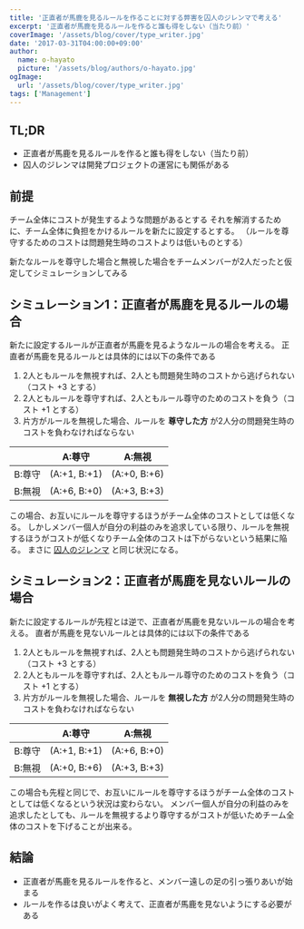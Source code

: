 ```yaml
---
title: '正直者が馬鹿を見るルールを作ることに対する弊害を囚人のジレンマで考える'
excerpt: '正直者が馬鹿を見るルールを作ると誰も得をしない（当たり前）'
coverImage: '/assets/blog/cover/type_writer.jpg'
date: '2017-03-31T04:00:00+09:00'
author:
  name: o-hayato
  picture: '/assets/blog/authors/o-hayato.jpg'
ogImage:
  url: '/assets/blog/cover/type_writer.jpg'
tags: ['Management']
---
```


## TL;DR

* 正直者が馬鹿を見るルールを作ると誰も得をしない（当たり前）
* 囚人のジレンマは開発プロジェクトの運営にも関係がある

## 前提

チーム全体にコストが発生するような問題があるとする
それを解消するために、チーム全体に負担をかけるルールを新たに設定するとする。
（ルールを尊守するためのコストは問題発生時のコストよりは低いものとする）

新たなルールを尊守した場合と無視した場合をチームメンバーが2人だったと仮定してシミュレーションしてみる

## シミュレーション1：正直者が馬鹿を見るルールの場合

新たに設定するルールが正直者が馬鹿を見るようなルールの場合を考える。
正直者が馬鹿を見るルールとは具体的には以下の条件である

1. 2人ともルールを無視すれば、2人とも問題発生時のコストから逃げられない（コスト +3 とする）
2. 2人ともルールを尊守すれば、2人ともルール尊守のためのコストを負う（コスト +1 とする）
3. 片方がルールを無視した場合、ルールを **尊守した方** が2人分の問題発生時のコストを負わなければならない

|        |    A:尊守    |    A:無視    |
|--------|--------------|--------------|
| B:尊守 | (A:+1, B:+1) | (A:+0, B:+6) |
| B:無視 | (A:+6, B:+0) | (A:+3, B:+3) |

この場合、お互いにルールを尊守するほうがチーム全体のコストとしては低くなる。
しかしメンバー個人が自分の利益のみを追求している限り、ルールを無視するほうがコストが低くなりチーム全体のコストは下がらないという結果に陥る。
まさに [囚人のジレンマ](https://ja.wikipedia.org/wiki/囚人のジレンマ) と同じ状況になる。

## シミュレーション2：正直者が馬鹿を見ないルールの場合

新たに設定するルールが先程とは逆で、正直者が馬鹿を見ないルールの場合を考える。
直者が馬鹿を見ないルールとは具体的には以下の条件である

1. 2人ともルールを無視すれば、2人とも問題発生時のコストから逃げられない（コスト +3 とする）
2. 2人ともルールを尊守すれば、2人ともルール尊守のためのコストを負う（コスト +1 とする）
3. 片方がルールを無視した場合、ルールを **無視した方** が2人分の問題発生時のコストを負わなければならない

|        |    A:尊守    |    A:無視    |
|--------|--------------|--------------|
| B:尊守 | (A:+1, B:+1) | (A:+6, B:+0) |
| B:無視 | (A:+0, B:+6) | (A:+3, B:+3) |

この場合も先程と同じで、お互いにルールを尊守するほうがチーム全体のコストとしては低くなるという状況は変わらない。
メンバー個人が自分の利益のみを追求したとしても、ルールを無視するより尊守するがコストが低いためチーム全体のコストを下げることが出来る。


## 結論

* 正直者が馬鹿を見るルールを作ると、メンバー遠しの足の引っ張りあいが始まる
* ルールを作るは良いがよく考えて、正直者が馬鹿を見ないようにする必要がある

